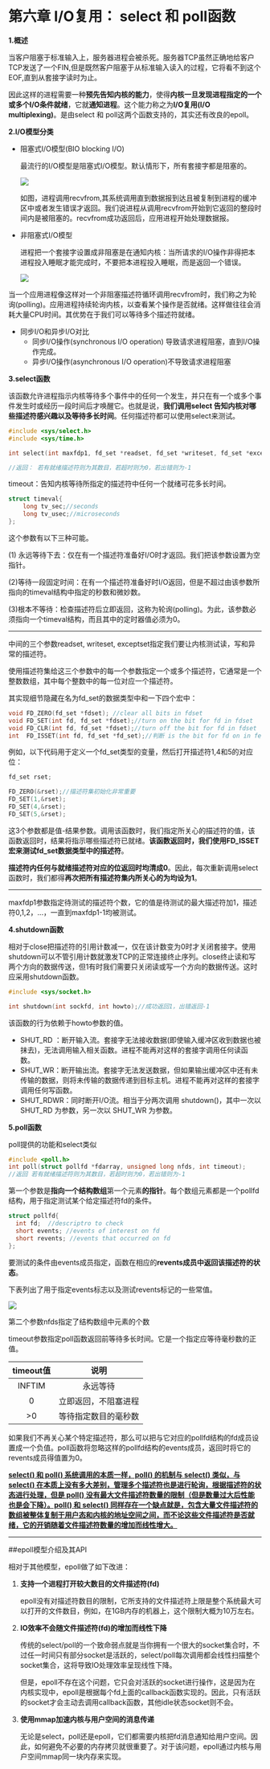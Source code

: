 
# 第六章 I/O复用： select 和 poll函数

**1.概述**

当客户阻塞于标准输入上，服务器进程会被杀死。服务器TCP虽然正确地给客户TCP发送了一个FIN,但是既然客户阻塞于从标准输入读入的过程，它将看不到这个EOF,直到从套接字读时为止。

因此这样的进程需要一种**预先告知内核的能力**，使得**内核一旦发现进程指定的一个或多个I/O条件就绪**，它就**通知进程**。这个能力称之为**I/O复用(I/O multiplexing)**。是由select 和 poll这两个函数支持的，其实还有改良的epoll。



**2.I/O模型分类**

* 阻塞式I/O模型(BIO blocking I/O)

  最流行的I/O模型是阻塞式I/O模型。默认情形下，所有套接字都是阻塞的。

  ![](C:\Users\dell\Desktop\7416970-0d9cc56b0c0485df.PNG)

  如图，进程调用recvfrom,其系统调用直到数据报到达且被复制到进程的缓冲区中或者发生错误才返回。我们说进程从调用recvfrom开始到它返回的整段时间内是被阻塞的。recvfrom成功返回后，应用进程开始处理数据报。

  

* 非阻塞式I/O模型

  进程把一个套接字设置成非阻塞是在通知内核：当所请求的I/O操作非得把本进程投入睡眠才能完成时，不要把本进程投入睡眠，而是返回一个错误。

  ![](C:\Users\dell\Desktop\7416970-7a70fba4a0e67b21.png)

当一个应用进程像这样对一个非阻塞描述符循环调用recvfrom时，我们称之为轮询(polling)。应用进程持续轮询内核，以查看某个操作是否就绪。这样做往往会消耗大量CPU时间。其优势在于我们可以等待多个描述符就绪。



* 同步I/O和异步I/O对比
  * 同步I/O操作(synchronous I/O operation) 导致请求进程阻塞，直到I/O操作完成。
  * 异步I/O操作(asynchronous I/O operation)不导致请求进程阻塞



**3.select函数**

该函数允许进程指示内核等待多个事件中的任何一个发生，并只在有一个或多个事件发生时或经历一段时间后才唤醒它。也就是说，**我们调用select 告知内核对哪些描述符感兴趣以及等待多长时间**。任何描述符都可以使用select来测试。

```c
#include <sys/select.h>
#include <sys/time.h>

int select(int maxfdp1, fd_set *readset, fd_set *writeset, fd_set *exceptset, const struct timeval *timeout);

//返回： 若有就绪描述符则为其数目，若超时则为0，若出错则为-1
```

timeout：告知内核等待所指定的描述符中任何一个就绪可花多长时间。

```c
struct timeval{
    long tv_sec;//seconds
    long tv_usec;//microseconds
};
```



这个参数有以下三种可能。

(1) 永远等待下去：仅在有一个描述符准备好I/O时才返回。我们把该参数设置为空指针。

(2)等待一段固定时间：在有一个描述符准备好时I/O返回，但是不超过由该参数所指向的timeval结构中指定的秒数和微妙数。

(3)根本不等待：检查描述符后立即返回，这称为轮询(polling)。为此，该参数必须指向一个timeval结构，而且其中的定时器值必须为0。



___

中间的三个参数readset, writeset, exceptset指定我们要让内核测试读，写和异常的描述符。

使用描述符集给这三个参数中的每一个参数指定一个或多个描述符，它通常是一个整数数组，其中每个整数中的每一位对应一个描述符。

其实现细节隐藏在名为fd_set的数据类型中和一下四个宏中：

```c
void FD_ZERO(fd_set *fdset); //clear all bits in fdset 
void FD_SET(int fd, fd_set *fdset);//turn on the bit for fd in fdset
void FD_CLR(int fd, fd_set *fdset);//turn off the bit for fd in fdset
int  FD_ISSET(int fd, fd_set *fd_set);//判断 is the bit for fd on in feset
```

例如，以下代码用于定义一个fd_set类型的变量，然后打开描述符1,4和5的对应位：

```c
fd_set rset;

FD_ZERO(&rset);//描述符集初始化非常重要
FD_SET(1,&rset);
FD_SET(4,&rset);
FD_SET(5,&rset);

```



这3个参数都是值-结果参数。调用该函数时，我们指定所关心的描述符的值，该函数返回时，结果将指示哪些描述符已就绪。**该函数返回时，我们使用FD_ISSET宏来测试fd_set数据类型中的描述符**。

**描述符内任何与就绪描述符对应的位返回时均清成0**。因此，每次重新调用select函数时，我们都得**再次把所有描述符集内所关心的为均设为1**。

___

maxfdp1参数指定待测试的描述符个数，它的值是待测试的最大描述符加1，描述符0,1,2，...，一直到maxfdp1-1均被测试。





**4.shutdown函数**

相对于close把描述符的引用计数减一，仅在该计数变为0时才关闭套接字。使用shutdown可以不管引用计数就激发TCP的正常连接终止序列。close终止读和写两个方向的数据传送，但1有时我们需要只关闭读或写一个方向的数据传送。这时应采用shutdown函数。

```c
#include <sys/socket.h>

int shutdown(int sockfd, int howto);//成功返回1，出错返回-1
```

该函数的行为依赖于howto参数的值。

- SHUT_RD ：断开输入流。套接字无法接收数据(即使输入缓冲区收到数据也被抹去)，无法调用输入相关函数。进程不能再对这样的套接字调用任何读函数。
- SHUT_WR：断开输出流。套接字无法发送数据，但如果输出缓冲区中还有未传输的数据，则将未传输的数据传递到目标主机。进程不能再对这样的套接字调用任何写函数。
- SHUT_RDWR：同时断开I/O流。相当于分两次调用 shutdown()，其中一次以 SHUT_RD 为参数，另一次以 SHUT_WR 为参数。 



**5.poll函数**

poll提供的功能和select类似

```c
#include <poll.h>
int poll(struct pollfd *fdarray, unsigned long nfds, int timeout);
//返回 若有就绪描述符则为其数目，若超时则为0，若出错则为-1
```



第一个参数是**指向一个结构数组**第一个元素**的指针**。每个数组元素都是一个pollfd结构，用于指定测试某个给定描述符fd的条件。

```c
struct pollfd{
  int fd;  //descriptro to check
  short events; //events of interest on fd
  short revents; //events that occurred on fd
};
```

要测试的条件由events成员指定，函数在相应的**revents成员中返回该描述符的状态**。

下表列出了用于指定events标志以及测试revents标记的一些常值。

![](C:\Users\dell\Desktop\2305000-83b2c82cd3072abd.png)



第二个参数nfds指定了结构数组中元素的个数

timeout参数指定poll函数返回前等待多长时间。它是一个指定应等待毫秒数的正值。

| timeout值 |         说明         |
| :-------: | :------------------: |
|  INFTIM   |       永远等待       |
|     0     | 立即返回，不阻塞进程 |
|    >0     | 等待指定数目的毫秒数 |

如果我们不再关心某个特定描述符，那么可以把与它对应的pollfd结构的fd成员设置成一个负值。poll函数将忽略这样的pollfd结构的events成员，返回时将它的revents成员得值置为0。



**<u>select() 和 poll() 系统调用的本质一样，poll() 的机制与 select() 类似，与 select() 在本质上没有多大差别，管理多个描述符也是进行轮询，根据描述符的状态进行处理，但是 poll() 没有最大文件描述符数量的限制（但是数量过大后性能也是会下降）。poll() 和 select() 同样存在一个缺点就是，包含大量文件描述符的数组被整体复制于用户态和内核的地址空间之间，而不论这些文件描述符是否就绪，它的开销随着文件描述符数量的增加而线性增大。</u>**

 

___





##epoll模型介绍及其API

 相对于其他模型，epoll做了如下改进：

1. **支持一个进程打开较大数目的文件描述符(fd)**

   epoll没有对描述符数目的限制，它所支持的文件描述符上限是整个系统最大可以打开的文件数目，例如，在1GB内存的机器上，这个限制大概为10万左右。

2. **IO效率不会随文件描述符(fd)的增加而线性下降**

   传统的select/poll的一个致命弱点就是当你拥有一个很大的socket集合时，不过任一时间只有部分socket是活跃的，select/poll每次调用都会线性扫描整个socket集合，这将导致IO处理效率呈现线性下降。 

   但是，epoll不存在这个问题，它只会对活跃的socket进行操作，这是因为在内核实现中，epoll是根据每个fd上面的callback函数实现的。因此，只有活跃的socket才会主动去调用callback函数，其他idle状态socket则不会。 

3. **使用mmap加速内核与用户空间的消息传递** 

   无论是select，poll还是epoll，它们都需要内核把fd消息通知给用户空间。因此，如何避免不必要的内存拷贝就很重要了。对于该问题，epoll通过内核与用户空间mmap同一块内存来实现。 

 

 

 
